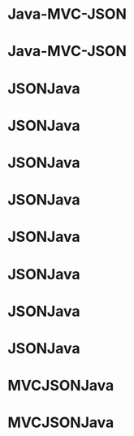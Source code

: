 # Java-MVC-JSON
# Java-MVC-JSON
# JSONJava
# JSONJava
# JSONJava
# JSONJava
# JSONJava
# JSONJava
# JSONJava
# JSONJava
# MVCJSONJava
# MVCJSONJava
